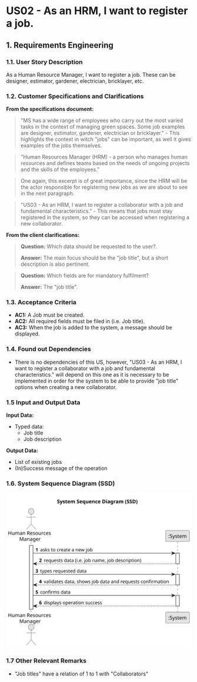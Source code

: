 # US02 - As an HRM, I want to register a job.

## 1. Requirements Engineering

### 1.1. User Story Description

As a Human Resource Manager, I want to register a job. These can be designer, estimator, gardener, electrician, bricklayer, etc.

### 1.2. Customer Specifications and Clarifications 

**From the specifications document:**

> "MS has a wide range of employees who carry out the most varied tasks in the context of managing green spaces. Some job examples are designer, estimator, gardener, electrician or bricklayer." - This highlights the context in witch "jobs" can be important, as well it gives examples of the jobs themselves.
 
> "Human Resources Manager (HRM) - a person who manages human resources and defines teams based on the needs of ongoing projects and the skills of the employees."

> One again, this excerpt is of great importance, since the HRM will be the actor responsible for registering new jobs as we are about to see in the next paragraph.

> "US03 - As an HRM, I want to register a collaborator with a job and fundamental characteristics." - This means that jobs must stay registered in the system, so they can be accessed when registering a new collaborator.

**From the client clarifications:**

> **Question:** Which data should be requested to the user?.
>
> **Answer:** The main focus should be the "job title", but a short description is also pertinent.

> **Question:** Which fields are for mandatory fulfilment?
>
> **Answer:** The "job title".

### 1.3. Acceptance Criteria

* **AC1:** A Job must be created.
* **AC2:** All required fields must be filed in (i.e. Job title).
* **AC3:** When the job is added to the system, a message should be displayed.

### 1.4. Found out Dependencies

* There is no dependencies of this US, however, "US03 - As an HRM, I want to register a collaborator with a job and fundamental characteristics." will depend on this one as it is necessary to be implemented in order for the system to be able to provide "job title" options when creating a new collaborator.

### 1.5 Input and Output Data

**Input Data:**

* Typed data:
    * Job title
    * Job description


**Output Data:**

* List of existing jobs
* (In)Success message of the operation

### 1.6. System Sequence Diagram (SSD)


![System Sequence Diagram - Alternative One](svg/us02-system-sequence-diagram-alternative-one.svg)

### 1.7 Other Relevant Remarks

* "Job titles" have a relation of 1 to 1 with "Collaborators"